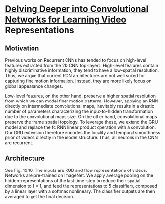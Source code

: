 # [Delving Deeper into Convolutional Networks for Learning Video Representations](https://arxiv.org/abs/1511.06432)

## Motivation
Previous works on Recurrent CNNs has tended to focus on high-level features extracted from the 2D CNN top-layers. High-level features contain highly discriminative information, they tend to have a low-spatial resolution. Thus, we argue that current RCN architectures are not well suited for capturing fine motion information. Instead, they are more
likely focus on global appearance changes.

Low-level features, on the other hand, preserve a higher spatial resolution from which we can model finer motion patterns. However, applying an RNN directly on intermediate convolutional maps, inevitably results in a drastic number of parameters characterizing the input-to-hidden transformation due to the convolutional maps size. On the other hand, convolutional maps preserve the frame spatial topology. To leverage these, we extend the GRU model and replace the fc RNN linear product operation with a convolution. Our GRU extension therefore encodes the locality and temporal smoothness prior of videos directly in the model structure. Thus, all neurons in the CNN are recurrent.

## Architecture
See Fig. 19.10. The inputs are RGB and flow representations of videos. Networks are pre-trained on ImageNet. We apply average pooling on the hidden-representations of the last time-step to reduce their spatial dimension to 1 × 1, and feed the representations to 5 classifiers, composed by a linear layer with a softmax nonlineary. The classifier outputs are then averaged to get the final decision.
